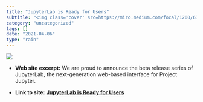 ```yaml
---
title: "JupyterLab is Ready for Users"
subtitle: "<img class='cover' src=https://miro.medium.com/focal/1200/632/51/16/1*_jDTWlZNUySwrRBgVNqoNw.png>"
category: "uncategorized"
tags: []
date: "2021-04-06"
type: "rain"
---
```

<img class="cover" src=https://miro.medium.com/focal/1200/632/51/16/1*_jDTWlZNUySwrRBgVNqoNw.png>



* **Web site excerpt:** We are proud to announce the beta release series of JupyterLab, the next-generation web-based interface for Project Jupyter.

* **Link to site:** **[JupyterLab is Ready for Users](https://blog.jupyter.org/jupyterlab-is-ready-for-users-5a6f039b8906?source=userActivityShare-d383785221d0-1522497446)**